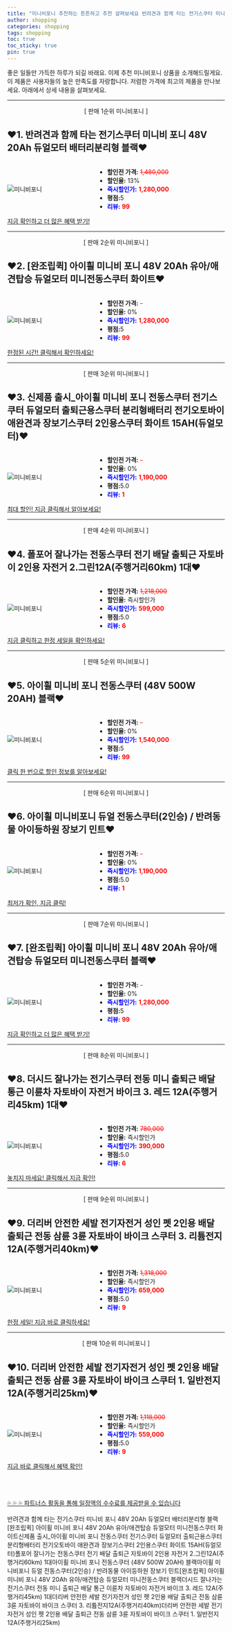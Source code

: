 ```yaml
---
title: "미니비포니 추천하는 튼튼하고 추천 살펴보세요 반려견과 함께 타는 전기스쿠터 미니비"
author: shopping
categories: shopping
tags: shopping
toc: true
toc_sticky: true
pin: true
---
```

좋은 일들만 가득한 하루가 되길 바래요. 이제 추천 미니비포니 상품을 소개해드릴게요. 이 제품은 사용자들의 높은 만족도를 자랑합니다. 저렴한 가격에 최고의 제품을 만나보세요. 아래에서 상세 내용을 살펴보세요.

---
<p class="toplist" style="margin: 0 auto; display: block; width: fit-content;">[ 판매 1순위 미니비포니 ]</p>

<h2><strong>❤️1. 반려견과 함께 타는 전기스쿠터 미니비 포니 48V 20Ah 듀얼모터 배터리분리형 블랙❤️</strong></h2>

<div style="display: flex; align-items: center;">
    <div style="flex: 0.4;">
        <img src="https://thumbnail9.coupangcdn.com/thumbnails/remote/230x230ex/image/vendor_inventory/245e/ff8424aa10dcc08dbb723283170fc5da1ab3327b49e8a18f5a27384dde39.png" alt="미니비포니" style="max-width: 100%;">
    </div>
    <div style="flex: 0.6; margin-left: 10px;">
        <ul>
            <li><strong>할인전 가격:</strong> <del style="color: red;">1,480,000</del></li>
            <li><strong>할인율:</strong> 13%</li>
            <li><span style='color:blue'><strong>즉시할인가:</strong></span> <span style='color:red'><strong>1,280,000</strong></span></li>
            <li><strong>평점:</strong>5</li>
            <li><span style='color:blue'><strong>리뷰:</strong></span> <span style='color:red'><strong>99</strong></span></li>
        </ul>
    </div>
</div>
<div class="center">
    <a href="https://selin100587001.github.io?lptag=AF9450613&subid=githubio&pageKey=6981211546&traceid=V0-153&itemId=17053955628&vendorItemId=84228356710" class="myButton">
        지금 확인하고 더 많은 혜택 받기!
    </a>
</div>


---
<p class="toplist" style="margin: 0 auto; display: block; width: fit-content;">[ 판매 2순위 미니비포니 ]</p>

<h2><strong>❤️2. [완조립퀵] 아이휠 미니비 포니 48V 20Ah 유아/애견탑승 듀얼모터 미니전동스쿠터 화이트❤️</strong></h2>

<div style="display: flex; align-items: center;">
    <div style="flex: 0.4;">
        <img src="https://thumbnail6.coupangcdn.com/thumbnails/remote/230x230ex/image/vendor_inventory/8630/dd4976ab9a154cd58ba00e60bfb5578f87dc35cdcf687e0b59bf05508f84.png" alt="미니비포니" style="max-width: 100%;">
    </div>
    <div style="flex: 0.6; margin-left: 10px;">
        <ul>
            <li><strong>할인전 가격:</strong> <del style="color: red;">-</del></li>
            <li><strong>할인율:</strong> 0%</li>
            <li><span style='color:blue'><strong>즉시할인가:</strong></span> <span style='color:red'><strong>1,280,000</strong></span></li>
            <li><strong>평점:</strong>5</li>
            <li><span style='color:blue'><strong>리뷰:</strong></span> <span style='color:red'><strong>99</strong></span></li>
        </ul>
    </div>
</div>
<div class="center">
    <a href="https://selin100587001.github.io?lptag=AF9450613&subid=githubio&pageKey=7551300524&traceid=V0-153&itemId=19873414274&vendorItemId=86974083539" class="myButton">
        한정된 시간! 클릭해서 확인하세요!
    </a>
</div>


---
<p class="toplist" style="margin: 0 auto; display: block; width: fit-content;">[ 판매 3순위 미니비포니 ]</p>

<h2><strong>❤️3. 신제품 출시_아이휠 미니비 포니 전동스쿠터 전기스쿠터 듀얼모터 출퇴근용스쿠터 분리형배터리 전기오토바이 애완견과 장보기스쿠터 2인용스쿠터 화이트 15AH(듀얼모터)❤️</strong></h2>

<div style="display: flex; align-items: center;">
    <div style="flex: 0.4;">
        <img src="https://thumbnail7.coupangcdn.com/thumbnails/remote/230x230ex/image/vendor_inventory/deb8/99d97b3f388682c02f20220b2585d8973ee720300e7172025cf4e36a3612.jpeg" alt="미니비포니" style="max-width: 100%;">
    </div>
    <div style="flex: 0.6; margin-left: 10px;">
        <ul>
            <li><strong>할인전 가격:</strong> <del style="color: red;">-</del></li>
            <li><strong>할인율:</strong> 0%</li>
            <li><span style='color:blue'><strong>즉시할인가:</strong></span> <span style='color:red'><strong>1,190,000</strong></span></li>
            <li><strong>평점:</strong>5.0</li>
            <li><span style='color:blue'><strong>리뷰:</strong></span> <span style='color:red'><strong>1</strong></span></li>
        </ul>
    </div>
</div>
<div class="center">
    <a href="https://selin100587001.github.io?lptag=AF9450613&subid=githubio&pageKey=6358820344&traceid=V0-153&itemId=13414688757&vendorItemId=86980779316" class="myButton">
        최대 할인! 지금 클릭해서 알아보세요!
    </a>
</div>


---
<p class="toplist" style="margin: 0 auto; display: block; width: fit-content;">[ 판매 4순위 미니비포니 ]</p>

<h2><strong>❤️4. 폴포어 잘나가는 전동스쿠터 전기 배달 출퇴근 자토바이 2인용 자전거 2.그린12A(주행거리60km) 1대❤️</strong></h2>

<div style="display: flex; align-items: center;">
    <div style="flex: 0.4;">
        <img src="https://thumbnail8.coupangcdn.com/thumbnails/remote/230x230ex/image/vendor_inventory/42e9/657d254ed4d697cdfdd8b1463dc68839f485df098d3667853e9614d0fa74.jpg" alt="미니비포니" style="max-width: 100%;">
    </div>
    <div style="flex: 0.6; margin-left: 10px;">
        <ul>
            <li><strong>할인전 가격:</strong> <del style="color: red;">1,218,000</del></li>
            <li><strong>할인율:</strong> 즉시할인가</li>
            <li><span style='color:blue'><strong>즉시할인가:</strong></span> <span style='color:red'><strong>599,000</strong></span></li>
            <li><strong>평점:</strong>5.0</li>
            <li><span style='color:blue'><strong>리뷰:</strong></span> <span style='color:red'><strong>6</strong></span></li>
        </ul>
    </div>
</div>
<div class="center">
    <a href="https://selin100587001.github.io?lptag=AF9450613&subid=githubio&pageKey=8217257199&traceid=V0-153&itemId=23606845763&vendorItemId=90632676243" class="myButton">
        지금 클릭하고 한정 세일을 확인하세요!
    </a>
</div>


---
<p class="toplist" style="margin: 0 auto; display: block; width: fit-content;">[ 판매 5순위 미니비포니 ]</p>

<h2><strong>❤️5. 아이휠 미니비 포니 전동스쿠터 (48V 500W 20AH) 블랙❤️</strong></h2>

<div style="display: flex; align-items: center;">
    <div style="flex: 0.4;">
        <img src="https://thumbnail10.coupangcdn.com/thumbnails/remote/230x230ex/image/vendor_inventory/da0e/c2b5bcada5854fa2cb264b428f2449e3c48816784de205eab7e823ffc236.jpg" alt="미니비포니" style="max-width: 100%;">
    </div>
    <div style="flex: 0.6; margin-left: 10px;">
        <ul>
            <li><strong>할인전 가격:</strong> <del style="color: red;">-</del></li>
            <li><strong>할인율:</strong> 0%</li>
            <li><span style='color:blue'><strong>즉시할인가:</strong></span> <span style='color:red'><strong>1,540,000</strong></span></li>
            <li><strong>평점:</strong>5</li>
            <li><span style='color:blue'><strong>리뷰:</strong></span> <span style='color:red'><strong>99</strong></span></li>
        </ul>
    </div>
</div>
<div class="center">
    <a href="https://selin100587001.github.io?lptag=AF9450613&subid=githubio&pageKey=6429648232&traceid=V0-153&itemId=13870406825&vendorItemId=89627186469" class="myButton">
        클릭 한 번으로 할인 정보를 알아보세요!
    </a>
</div>


---
<p class="toplist" style="margin: 0 auto; display: block; width: fit-content;">[ 판매 6순위 미니비포니 ]</p>

<h2><strong>❤️6. 아이휠 미니비포니 듀얼 전동스쿠터(2인승) / 반려동물 아이등하원 장보기 민트❤️</strong></h2>

<div style="display: flex; align-items: center;">
    <div style="flex: 0.4;">
        <img src="https://thumbnail7.coupangcdn.com/thumbnails/remote/230x230ex/image/vendor_inventory/deb8/99d97b3f388682c02f20220b2585d8973ee720300e7172025cf4e36a3612.jpeg" alt="미니비포니" style="max-width: 100%;">
    </div>
    <div style="flex: 0.6; margin-left: 10px;">
        <ul>
            <li><strong>할인전 가격:</strong> <del style="color: red;">-</del></li>
            <li><strong>할인율:</strong> 0%</li>
            <li><span style='color:blue'><strong>즉시할인가:</strong></span> <span style='color:red'><strong>1,190,000</strong></span></li>
            <li><strong>평점:</strong>5.0</li>
            <li><span style='color:blue'><strong>리뷰:</strong></span> <span style='color:red'><strong>1</strong></span></li>
        </ul>
    </div>
</div>
<div class="center">
    <a href="https://selin100587001.github.io?lptag=AF9450613&subid=githubio&pageKey=6358820344&traceid=V0-153&itemId=19880219937&vendorItemId=86980779328" class="myButton">
        최저가 확인, 지금 클릭!
    </a>
</div>


---
<p class="toplist" style="margin: 0 auto; display: block; width: fit-content;">[ 판매 7순위 미니비포니 ]</p>

<h2><strong>❤️7. [완조립퀵] 아이휠 미니비 포니 48V 20Ah 유아/애견탑승 듀얼모터 미니전동스쿠터 블랙❤️</strong></h2>

<div style="display: flex; align-items: center;">
    <div style="flex: 0.4;">
        <img src="https://thumbnail6.coupangcdn.com/thumbnails/remote/230x230ex/image/vendor_inventory/8630/dd4976ab9a154cd58ba00e60bfb5578f87dc35cdcf687e0b59bf05508f84.png" alt="미니비포니" style="max-width: 100%;">
    </div>
    <div style="flex: 0.6; margin-left: 10px;">
        <ul>
            <li><strong>할인전 가격:</strong> <del style="color: red;">-</del></li>
            <li><strong>할인율:</strong> 0%</li>
            <li><span style='color:blue'><strong>즉시할인가:</strong></span> <span style='color:red'><strong>1,280,000</strong></span></li>
            <li><strong>평점:</strong>5</li>
            <li><span style='color:blue'><strong>리뷰:</strong></span> <span style='color:red'><strong>99</strong></span></li>
        </ul>
    </div>
</div>
<div class="center">
    <a href="https://selin100587001.github.io?lptag=AF9450613&subid=githubio&pageKey=7551300524&traceid=V0-153&itemId=19873414270&vendorItemId=86974083529" class="myButton">
        지금 확인하고 더 많은 혜택 받기!
    </a>
</div>


---
<p class="toplist" style="margin: 0 auto; display: block; width: fit-content;">[ 판매 8순위 미니비포니 ]</p>

<h2><strong>❤️8. 더시드 잘나가는 전기스쿠터 전동 미니 출퇴근 배달 통근 이륜차 자토바이 자전거 바이크 3. 레드 12A(주행거리45km) 1대❤️</strong></h2>

<div style="display: flex; align-items: center;">
    <div style="flex: 0.4;">
        <img src="https://thumbnail6.coupangcdn.com/thumbnails/remote/230x230ex/image/vendor_inventory/a142/22fe56775139c6218adc438f4cd498d59a8d169f9a485f37e35ddd75513d.jpg" alt="미니비포니" style="max-width: 100%;">
    </div>
    <div style="flex: 0.6; margin-left: 10px;">
        <ul>
            <li><strong>할인전 가격:</strong> <del style="color: red;">780,000</del></li>
            <li><strong>할인율:</strong> 즉시할인가</li>
            <li><span style='color:blue'><strong>즉시할인가:</strong></span> <span style='color:red'><strong>390,000</strong></span></li>
            <li><strong>평점:</strong>5.0</li>
            <li><span style='color:blue'><strong>리뷰:</strong></span> <span style='color:red'><strong>6</strong></span></li>
        </ul>
    </div>
</div>
<div class="center">
    <a href="https://selin100587001.github.io?lptag=AF9450613&subid=githubio&pageKey=8217115537&traceid=V0-153&itemId=23605327531&vendorItemId=90631241568" class="myButton">
        놓치지 마세요! 클릭해서 지금 확인!
    </a>
</div>


---
<p class="toplist" style="margin: 0 auto; display: block; width: fit-content;">[ 판매 9순위 미니비포니 ]</p>

<h2><strong>❤️9. 더리버 안전한 세발 전기자전거 성인 펫 2인용 배달 출퇴근 전동 삼륜 3륜 자토바이 바이크 스쿠터 3. 리튬전지12A(주행거리40km)❤️</strong></h2>

<div style="display: flex; align-items: center;">
    <div style="flex: 0.4;">
        <img src="https://thumbnail10.coupangcdn.com/thumbnails/remote/230x230ex/image/vendor_inventory/02e5/13c9b8c1ed2862321adaff783c6bb26e6e5fd8be54da989f9542d1a3ad32.jpg" alt="미니비포니" style="max-width: 100%;">
    </div>
    <div style="flex: 0.6; margin-left: 10px;">
        <ul>
            <li><strong>할인전 가격:</strong> <del style="color: red;">1,318,000</del></li>
            <li><strong>할인율:</strong> 즉시할인가</li>
            <li><span style='color:blue'><strong>즉시할인가:</strong></span> <span style='color:red'><strong>659,000</strong></span></li>
            <li><strong>평점:</strong>5.0</li>
            <li><span style='color:blue'><strong>리뷰:</strong></span> <span style='color:red'><strong>9</strong></span></li>
        </ul>
    </div>
</div>
<div class="center">
    <a href="https://selin100587001.github.io?lptag=AF9450613&subid=githubio&pageKey=8185291834&traceid=V0-153&itemId=23407967453&vendorItemId=90437285871" class="myButton">
        한정 세일! 지금 바로 클릭하세요!
    </a>
</div>


---
<p class="toplist" style="margin: 0 auto; display: block; width: fit-content;">[ 판매 10순위 미니비포니 ]</p>

<h2><strong>❤️10. 더리버 안전한 세발 전기자전거 성인 펫 2인용 배달 출퇴근 전동 삼륜 3륜 자토바이 바이크 스쿠터 1. 일반전지12A(주행거리25km)❤️</strong></h2>

<div style="display: flex; align-items: center;">
    <div style="flex: 0.4;">
        <img src="https://thumbnail9.coupangcdn.com/thumbnails/remote/230x230ex/image/vendor_inventory/2ce6/1f4bcbda5cd6d1cefd216985b44ef1f3c82331f59c47a5f760e8c3001098.jpg" alt="미니비포니" style="max-width: 100%;">
    </div>
    <div style="flex: 0.6; margin-left: 10px;">
        <ul>
            <li><strong>할인전 가격:</strong> <del style="color: red;">1,118,000</del></li>
            <li><strong>할인율:</strong> 즉시할인가</li>
            <li><span style='color:blue'><strong>즉시할인가:</strong></span> <span style='color:red'><strong>559,000</strong></span></li>
            <li><strong>평점:</strong>5.0</li>
            <li><span style='color:blue'><strong>리뷰:</strong></span> <span style='color:red'><strong>9</strong></span></li>
        </ul>
    </div>
</div>
<div class="center">
    <a href="https://selin100587001.github.io?lptag=AF9450613&subid=githubio&pageKey=8185291834&traceid=V0-153&itemId=23407967451&vendorItemId=90437285922" class="myButton">
        지금 바로 클릭해서 혜택 확인!
    </a>
</div>

<br><br><br>[💦 💦 💦 파트너스 활동을 통해 일정액의 수수료를 제공받을 수 있습니다](https://link.coupang.com/a/bcpT2c)<br><br>반려견과 함께 타는 전기스쿠터 미니비 포니 48V 20Ah 듀얼모터 배터리분리형 블랙[완조립퀵] 아이휠 미니비 포니 48V 20Ah 유아/애견탑승 듀얼모터 미니전동스쿠터 화이트신제품 출시_아이휠 미니비 포니 전동스쿠터 전기스쿠터 듀얼모터 출퇴근용스쿠터 분리형배터리 전기오토바이 애완견과 장보기스쿠터 2인용스쿠터 화이트 15AH(듀얼모터)폴포어 잘나가는 전동스쿠터 전기 배달 출퇴근 자토바이 2인용 자전거 2.그린12A(주행거리60km) 1대아이휠 미니비 포니 전동스쿠터 (48V 500W 20AH) 블랙아이휠 미니비포니 듀얼 전동스쿠터(2인승) / 반려동물 아이등하원 장보기 민트[완조립퀵] 아이휠 미니비 포니 48V 20Ah 유아/애견탑승 듀얼모터 미니전동스쿠터 블랙더시드 잘나가는 전기스쿠터 전동 미니 출퇴근 배달 통근 이륜차 자토바이 자전거 바이크 3. 레드 12A(주행거리45km) 1대더리버 안전한 세발 전기자전거 성인 펫 2인용 배달 출퇴근 전동 삼륜 3륜 자토바이 바이크 스쿠터 3. 리튬전지12A(주행거리40km)더리버 안전한 세발 전기자전거 성인 펫 2인용 배달 출퇴근 전동 삼륜 3륜 자토바이 바이크 스쿠터 1. 일반전지12A(주행거리25km)